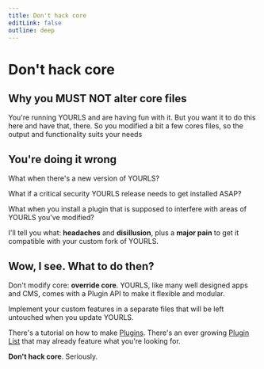 ```yaml
---
title: Don't hack core
editLink: false
outline: deep
---
```


# Don't hack core

## Why you MUST NOT alter core files

You're running YOURLS and are having fun with it. But you want it to do this here and have that, there. So you modified a bit a few cores files, so the output and functionality suits your needs

## You're doing it wrong

What when there's a new version of YOURLS?

What if a critical security YOURLS release needs to get installed ASAP?

What when you install a plugin that is supposed to interfere with areas of YOURLS you've modified?

I'll tell you what: **headaches** and **disillusion**, plus a **major pain** to get it compatible with your custom fork of YOURLS.

## Wow, I see. What to do then?

Don't modify core: **override core**. YOURLS, like many well designed apps and CMS, comes with a Plugin API to make it flexible and modular.

Implement your custom features in a separate files that will be left untouched when you update YOURLS.

There's a tutorial on how to make [Plugins](/development/plugins). There's an ever growing [Plugin List](https://github.com/YOURLS/awesome-yourls) that may already feature what you're looking for.

**Don't hack core**. Seriously.
